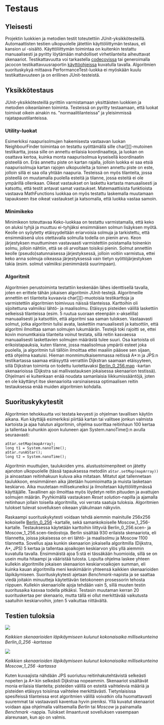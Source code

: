 # Testaus

## Yleisesti
Projektin luokkien ja metodien testit toteutettiin JUnit-yksikkötesteillä. Automaattisten testien ulkopuolelle jätettiin käyttöliittymän testaus, eli kansion _ui_ -sisältö. Käyttöliittymän toimintaa on kuitenkin testattu manuaalisesti ja pyritty löytämään mahdolliset virhetilanteita aiheuttavat skenaariot. Testikattavuutta voi tarkastella [codecovissa](https://codecov.io/gh/chipfrog/Shortest-path-visualizer) tai generoimalla jacocon testikattavuusraportin [käyttöohjeissa](https://github.com/chipfrog/Shortest-path-visualizer/blob/master/dokumentaatio/manual.md) kuvatulla tavalla. Algoritmien suorituskykyä mittaava PerformanceTest-luokka ei myöskään kuulu testikattavuuteen ja on erillinen JUnit-testeistä.

## Yksikkötestaus
JUnit-yksikkötesteillä pyrittiin varmistamaan yksittäisten luokkien ja metodien oikeanlainen toiminta. Testeissä on pyritty testaamaan, että luokat toimivat oikein ainakin ns. "normaalitilanteissa" ja yleisimmissä rajatapaustilanteissa. 

### Utility-luokat
Esimerkiksi naapurisolmujen hakemisesta vastaavan luokan NeighbourFinder toimintaa on testattu syöttämällä sille char[][]-mutoinen testikartta, jossa sille on annettu erilaisia koordinaatteja, ja luokan on osattava kertoa, kuinka monta naapurisolmua kyseisellä koordinaatin pisteellä on. Eräs annettu piste on kartan rajalla, jolloin luokka ei saa etsiä naapurisolmuja kartan rajojen ulkopuolelta ja toinen annettu piste on este, jolloin sillä ei saa olla yhtään naapuria. Testeissä on myös tilanteita, jossa pisteellä on muutamalla puolella esteitä ja tilanne, jossa esteitä ei ole ympärillä ollenkaan. Oikeat vastaukset on laskettu kartasta manuaalisesti ja katsottu, että testit antavat samat vastaukset. Matemaattisista funktioista vastaava MathFunctions luokkaa on myös testattu laskemalla muutamaan tapaukseen itse oikeat vastaukset ja katsomalla, että luokka vastaa samoin.

### Minimikeko
Minimikeon toteuttavaa Keko-luokkaa on testattu varmistamalla, että keko on aluksi tyhjä ja muuttuu ei-tyhjäksi ensimmäisen solmun lisäyksen myötä. Keolle on syöytetty etäisyydeltään eriarvoisia solmuja ja tarkistettu, että ensimmäisenä ulos otettavalla solmulla todella on pienin arvo. Keon järjestyksen muuttuminen vastavaasti varmistettiin poistamalla toinenkin solmu, jolloin nähtiin, että se oli arvoltaan toisiksi pienin. Solmut annettiin keolle (pseudo)satunnaisessa järjestyksessä, jolloin voitiin varmistua, ettei keko anna solmuja oikeassa järjestyksessä vain tietyn syöttöjärjestyksen takia (esim. solmut valmiiksi pienimmästä suurimpaan).

### Algoritmit
Algoritmien perustoiminta testattiin keskenään lähes identtisellä tavalla, joten en erittele tähän jokaisen algoritmin JUnit-testejä. Algoritmeille annettiin eri tilanteita kuvaavia char[][]-muotoisia testikarttoja ja varmistettiin algoritmien toimivuus näissä tilanteissa. Karttoihin oli sijoitettuna valmiiksi lähtö- ja maalisolmu. Etäisyys pisteiden välillä laskettiin selkeissä tilanteissa (esim. 5 ruutua suoraan eteenpäin x-akselilla) manuaalisesti ja katsottiin, että algoritmi saa saman tuloksen. Vastaavasti solmut, jotka algoritmin tulisi avata, laskettiin manuaalisesti ja katsottiin, että algoritmi ilmoittaa saman solmujen lukumäärän. Testejä toki rajoitti se, ettei kovin monumtkaisia tilanteita voinut testata, sillä reitin kasvaessa manuaalisesti laskettavien solmujen määrästä tulee suuri. Osa kartoista oli erikoistapauksia, kuten tilanne, jossa maalisolmua ympäröi esteet joka puolella, ja algoritmin tuli tällöin ilmoittaa ettei maaliin pääsee sen sijaan, että ohjelma kaatuisi. Hieman monmimutkaisemmassa reitissä  A*:n ja JPS:n testikartassa saamaa etäisyyttä verrattiin Dijkstran saamaan etäisyyteen, sillä Dijkstran toiminta on todettu luotettavaksi [Berlin_0_256.map](https://www.movingai.com/benchmarks/street/index.html) -kartan skenaarioissa (Dijkstra sai mallivastauksen jokaisessa skenaarion testissä). Ohjelmani ei kuitenkaan enää noudata samanlaisia liikkumissääntöjä, joten en ole käyttänyt itse skenaarioita varsinaisessa optimaalisen reitin testauksessa enää muiden algoritmien kohdalla.

## Suorituskykytestit
Algoritmien tehokkuutta voi testata kevyesti jo ohjelman tavallisen käytön aikana. Kun käyttäjä esimerkiksi piirtää kartan tai valitsee jonkun valmista kartoista ja ajaa halutun algoritmin, ohjelma suorittaa reitinhaun 100 kertaa ja tallentaa kuhunkin ajoon kuluneen ajan System.nanoTime():n avulla seuraavasti:

```
aStar.setMap(mapArray);
long t1 = System.nanoTime();
aStar.runAStar();
long t2 = System.nanoTime();
 ```
Algoritmin muuttujien, taulukoiden yms. alustustoimenpiteet on jätetty ajanoton ulkopuolelle (tässä tapauksessa metodiin `aStar.setMap(mapArray))` ja ainoastaan reitinhakuun kuluva aika mitataan. Mitatut ajat tallennetaan taulukkoon, ensimmäinen aika jätetään huomioimatta ja muista lasketaan keskiarvo. Aika muutetaan millisekuneiksi ja ilmoitetaan käyttöliittymässä käyttäjälle. Tavallinen ajo ilmoittaa myös löydetyn reitin pituuden ja avattujen solmujen määrän. Pyyhkimällä vastauksen _Reset solution_-napilla ja ajamalla reitinhaun jollain toisella algoritmilla, voi verrata saatuja tuloksia. Algoritmien tulokset tulevat sovelluksen oikeaan yläkulmaan näkyviin.

Raskaampi suorituskykytesti voidaan tehdä aiemmin mainitulle 256x256 kokoiselle [Berlin_0_256](https://www.movingai.com/benchmarks/street/index.html) -kartalle, sekä samankokoiselle Moscow_1_256-kartalle. Testauksessa käytetään karttoihin liittyviä Berlin_0_256.scen- ja Moscow_1_256.scen-tiedostoja. Berlin sisältää 930 erilaista skenaariota, eli tilannetta, joissa jokaisessa on eri lähtö- ja maalisolmu ja Moscow 1100 tilannetta. Sovellus ajaa kunkin skenaarion jokaisella algoritmilla (Dijkstra, A*, JPS) 5 kertaa ja tallentaa ajoaikojen keskiarvon ylös yllä aiemmin kuvatulla tavalla. Ensimmäistä ajoa 5:stä ei tässäkään huomioida, sillä se on usein muita hitaampi ja vääristää tulosta. Lopulta ohjelma laskee yhteen kullekin algoritmille jokaisen skenaarion keskiarvoaikojen summan, eli kuinka kauan algoritmilla meni keskimäärin yhteensä kaikkien skenaarioiden läpikäymiseen. Suorituskykytesti ajetaan _Benchmark_-napista ja se saattaa viedä joitakin minuutteja käytettävän tietokoneen prosessorin tehosta riippuen. Kullekin skenaariolle ajoja tehdään vain 5, sillä muuten testin suoritusaika kasvaa todella pitkäksi. Testasin muutaman kerran 20 suorituskertaa per skenaario, mutta tällä ei ollut merkittävää vaikutusta saatuihin keskiarvoihin, joten 5 vaikuttaa riittävältä.

## Testien tuloksia

![](https://github.com/chipfrog/Shortest-path-visualizer/blob/master/dokumentaatio/berlin.png)

_Kaikkien skenaarioiden läpikäymiseen kulunut kokonaisaika millisekunteina Berlin_0_256 -kartassa_

![](https://github.com/chipfrog/Shortest-path-visualizer/blob/master/dokumentaatio/moscow.png)

_Kaikkien skenaarioiden läpikäymiseen kulunut kokonaisaika millisekunteina Moscow_1_256 -kartassa_

Kuten kuvaajista nähdään JPS suoriutuu reitinhakutehtävistä selkeästi nopeiten ja A*:kin selkeästi Dijkstraa nopeammin. Skenaariot sisältävät monia erilaisia tilanteita; pisteiden välillä on esteitä vaihtelevia määriä ja pisteiden etäisyys toisiinsa vaihtelee merkittävästi. Tietynlaisissa spesifeissä tilanteissa erot algoritmien välillä voivatkin olla huomattavasti suuremmat tai vastaavasti kaventua hyvin pieniksi. Yllä kuvatut skenaariot voidaan ajaa ohjelmalla valitsemalla _Berlin_ tai _Moscow_ ja painamalla _Benchmark_ -nappia. Tulokset ilmaantuvat sovelluksen vasempaan alareunaan, kun ajo on valmis. 


